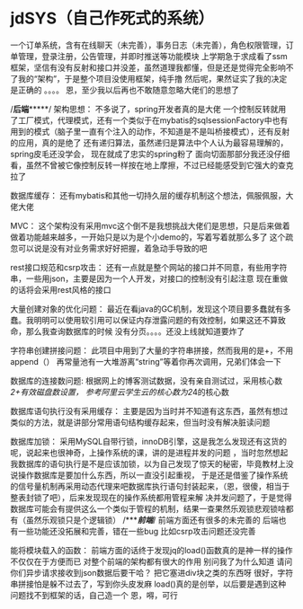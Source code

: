 # jdSYS（自己作死式的系统）
一个订单系统，含有在线聊天（未完善），事务日志（未完善），角色权限管理，订单管理，登录注册，公告管理，并即时推送等功能模块
上学期急于求成看了ssm框架，坚信有没有反射和接口并没差，虽然道理我都懂，但是还是觉得完全影响不了我的“架构”，于是整个项目没使用框架，纯手撸
然后呢，果然证实了我的决定是正确的
。。。。
恩，至少我以后再也不敢随意忽略大佬们的思想了

/******************************************************后端***********************************************************/
架构思想：
    不多说了，spring开发者真的是大佬
    一个控制反转就用了工厂模式，代理模式，还有一个类似于在mybatis的sqlsessionFactory中也有用到的模式（脑子里一直有个注入的动作，不知道是不是叫桥接模式），还有反射的应用，真的是绝了
    还有递归算法，虽然递归是算法中个人认为最容易理解的，
    spring皮毛还没学会，
    现在就成了忠实的spring粉了
    面向切面那部分我还没仔细看，虽然不曾被它像控制反转一样按在地上摩擦，不过已经能感受到它强大的查克拉了

数据库缓存：
    还有mybatis和其他一切持久层的缓存机制这个想法，佩服佩服，大佬大佬

MVC：
    这个架构没有采用mvc这个倒不是我想挑战大佬们是思想，只是后来做着做着功能越来越多，一开始只是以为是个小demo的，写着写着就那么多了
    这个疏忽可以说是没有对业务需求好好把握，着急动手导致的吧

rest接口规范和csrp攻击：
    还有一点就是整个网站的接口并不同意，有些用字符串，一些用json，主要是因为一个人开发，对接口的控制没有引起注意
    现在重做的话将会采用rest风格的接口
    
    
大量创建对象的优化问题：
    最近在看java的GC机制，发现这个项目要多蠢就有多蠢。我明明可以使用软引用可以保证内存泄露问题的有效控制，如果这还不算致命，那么我查询数据库的时候
    没有分页。。。。还没上线就知道要炸了
    
字符串创建拼接问题：
    此项目中用到了大量的字符串拼接，然而我用的是+，不用append（）
    再常量池有一大堆游离“string”等着你再次调用，兄弟们体会一下

数据库的连接数问题:
    根据网上的博客测试数据，没有亲自测试过，采用核心数*2+有效磁盘数设置，
    参考阿里云学生云的核心数为2*4的核心数

数据库语句执行没有采用缓存：
    主要是因为当时并不知道有这东西，虽然有想过类似的方法，就是讲部分常用语句结构缓存起来，但当时没有解决脏读问题
    
数据库加锁：
    采用MySQL自带行锁，innoDB引擎，这是我怎么发现还有这货的呢，说起来也很神奇，上操作系统的课，讲的是进程并发的问题
    ，当时忽然想起我数据库的语句执行是不是应该加锁，以为自己发现了惊天的秘密，毕竟教材上没说操作数据库是要加什么东西，所以一直没引起重视，
    于是还是借鉴了操作系统的信号量机制再采用动态代理来吧数据库执行语句封装起来，（恩，很傻，相当于整表封锁了吧），后来发现现在的操作系统都用管程来解    决并发问题了，于是觉得数据库可能会有提供这么一个类似于管程的机制，结果一查果然乐观锁悲观锁啥都有（虽然乐观锁只是个逻辑锁）
/********************************************************前端*****************************************************/
前端方面还有很多的未完善的
后端也有一些功能还没拓展和完善，错在一些bug
比如csrp攻击问题还没完善


能将模块载入的函数：
    前端方面的话终于发现jq的load()函数真的是神一样的操作
    不仅仅在于方便而已
    对整个前端的架构都有很大的作用
    别问我了为什么知道
    请问你们异步请求接收到json数据后要干哈？
    把它塞进div块之类的东西呀
    很好，字符串拼接怕是躲不过去了，写到你头皮发麻
    load()真的是创举，以后要是遇到这种问题找不到框架的话，自己造一个
    恩，嘚，可行




